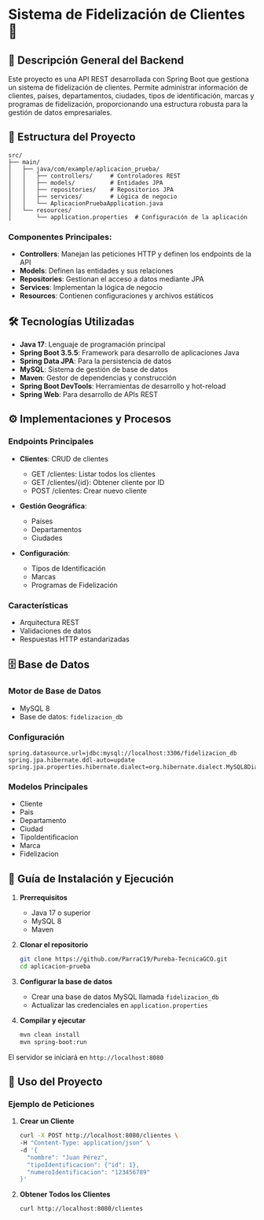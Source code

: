# Sistema de Fidelización de Clientes 🏢

## 📌 Descripción General del Backend

Este proyecto es una API REST desarrollada con Spring Boot que gestiona un sistema de fidelización de clientes. Permite administrar información de clientes, países, departamentos, ciudades, tipos de identificación, marcas y programas de fidelización, proporcionando una estructura robusta para la gestión de datos empresariales.

## 📂 Estructura del Proyecto

```
src/
├── main/
│   ├── java/com/example/aplicacion_prueba/
│   │   ├── controllers/     # Controladores REST
│   │   ├── models/          # Entidades JPA
│   │   ├── repositories/    # Repositorios JPA
│   │   ├── services/        # Lógica de negocio
│   │   └── AplicacionPruebaApplication.java
│   └── resources/
│       └── application.properties  # Configuración de la aplicación
```

### Componentes Principales:

- **Controllers**: Manejan las peticiones HTTP y definen los endpoints de la API
- **Models**: Definen las entidades y sus relaciones
- **Repositories**: Gestionan el acceso a datos mediante JPA
- **Services**: Implementan la lógica de negocio
- **Resources**: Contienen configuraciones y archivos estáticos

## 🛠️ Tecnologías Utilizadas

- **Java 17**: Lenguaje de programación principal
- **Spring Boot 3.5.5**: Framework para desarrollo de aplicaciones Java
- **Spring Data JPA**: Para la persistencia de datos
- **MySQL**: Sistema de gestión de base de datos
- **Maven**: Gestor de dependencias y construcción
- **Spring Boot DevTools**: Herramientas de desarrollo y hot-reload
- **Spring Web**: Para desarrollo de APIs REST

## ⚙️ Implementaciones y Procesos

### Endpoints Principales

- **Clientes**: CRUD de clientes
  - GET /clientes: Listar todos los clientes
  - GET /clientes/{id}: Obtener cliente por ID
  - POST /clientes: Crear nuevo cliente
- **Gestión Geográfica**:

  - Países
  - Departamentos
  - Ciudades

- **Configuración**:
  - Tipos de Identificación
  - Marcas
  - Programas de Fidelización

### Características

- Arquitectura REST
- Validaciones de datos
- Respuestas HTTP estandarizadas

## 🗄️ Base de Datos

### Motor de Base de Datos

- MySQL 8
- Base de datos: `fidelizacion_db`

### Configuración

```properties
spring.datasource.url=jdbc:mysql://localhost:3306/fidelizacion_db
spring.jpa.hibernate.ddl-auto=update
spring.jpa.properties.hibernate.dialect=org.hibernate.dialect.MySQL8Dialect
```

### Modelos Principales

- Cliente
- Pais
- Departamento
- Ciudad
- TipoIdentificacion
- Marca
- Fidelizacion

## 🚀 Guía de Instalación y Ejecución

1. **Prerrequisitos**

   - Java 17 o superior
   - MySQL 8
   - Maven

2. **Clonar el repositorio**

   ```bash
   git clone https://github.com/ParraC19/Pureba-TecnicaGCO.git
   cd aplicacion-prueba
   ```

3. **Configurar la base de datos**

   - Crear una base de datos MySQL llamada `fidelizacion_db`
   - Actualizar las credenciales en `application.properties`

4. **Compilar y ejecutar**
   ```bash
   mvn clean install
   mvn spring-boot:run
   ```

El servidor se iniciará en `http://localhost:8080`

## 📖 Uso del Proyecto

### Ejemplo de Peticiones

1. **Crear un Cliente**

   ```bash
   curl -X POST http://localhost:8080/clientes \
   -H "Content-Type: application/json" \
   -d '{
     "nombre": "Juan Pérez",
     "tipoIdentificacion": {"id": 1},
     "numeroIdentificacion": "123456789"
   }'
   ```

2. **Obtener Todos los Clientes**
   ```bash
   curl http://localhost:8080/clientes
   ```
